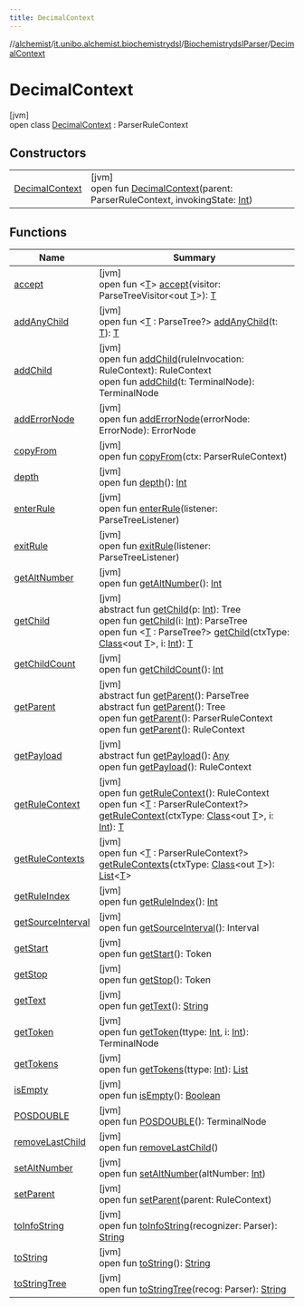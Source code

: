 ```yaml
---
title: DecimalContext
---
```

//[alchemist](../../../../index.html)/[it.unibo.alchemist.biochemistrydsl](../../index.html)/[BiochemistrydslParser](../index.html)/[DecimalContext](index.html)



# DecimalContext



[jvm]\
open class [DecimalContext](index.html) : ParserRuleContext



## Constructors


| | |
|---|---|
| [DecimalContext](-decimal-context.html) | [jvm]<br>open fun [DecimalContext](-decimal-context.html)(parent: ParserRuleContext, invokingState: [Int](https://kotlinlang.org/api/latest/jvm/stdlib/kotlin/-int/index.html)) |


## Functions


| Name | Summary |
|---|---|
| [accept](accept.html) | [jvm]<br>open fun <[T](accept.html)> [accept](accept.html)(visitor: ParseTreeVisitor<out [T](../../../it.unibo.alchemist.model.implementations.conditions/-neighborhood-present/index.html)>): [T](../../../it.unibo.alchemist.model.implementations.conditions/-neighborhood-present/index.html) |
| [addAnyChild](index.html#1230525611%2FFunctions%2F-134779887) | [jvm]<br>open fun <[T](index.html#1230525611%2FFunctions%2F-134779887) : ParseTree?> [addAnyChild](index.html#1230525611%2FFunctions%2F-134779887)(t: [T](../../../it.unibo.alchemist.model.implementations.conditions/-neighborhood-present/index.html)): [T](../../../it.unibo.alchemist.model.implementations.conditions/-neighborhood-present/index.html) |
| [addChild](index.html#1788416147%2FFunctions%2F-134779887) | [jvm]<br>open fun [addChild](index.html#1788416147%2FFunctions%2F-134779887)(ruleInvocation: RuleContext): RuleContext<br>open fun [addChild](index.html#1159546456%2FFunctions%2F-134779887)(t: TerminalNode): TerminalNode |
| [addErrorNode](index.html#92209968%2FFunctions%2F-134779887) | [jvm]<br>open fun [addErrorNode](index.html#92209968%2FFunctions%2F-134779887)(errorNode: ErrorNode): ErrorNode |
| [copyFrom](index.html#-946529010%2FFunctions%2F-134779887) | [jvm]<br>open fun [copyFrom](index.html#-946529010%2FFunctions%2F-134779887)(ctx: ParserRuleContext) |
| [depth](index.html#333925234%2FFunctions%2F-134779887) | [jvm]<br>open fun [depth](index.html#333925234%2FFunctions%2F-134779887)(): [Int](https://kotlinlang.org/api/latest/jvm/stdlib/kotlin/-int/index.html) |
| [enterRule](enter-rule.html) | [jvm]<br>open fun [enterRule](enter-rule.html)(listener: ParseTreeListener) |
| [exitRule](exit-rule.html) | [jvm]<br>open fun [exitRule](exit-rule.html)(listener: ParseTreeListener) |
| [getAltNumber](index.html#-1572319351%2FFunctions%2F-134779887) | [jvm]<br>open fun [getAltNumber](index.html#-1572319351%2FFunctions%2F-134779887)(): [Int](https://kotlinlang.org/api/latest/jvm/stdlib/kotlin/-int/index.html) |
| [getChild](index.html#1085819703%2FFunctions%2F-134779887) | [jvm]<br>abstract fun [getChild](index.html#1085819703%2FFunctions%2F-134779887)(p: [Int](https://kotlinlang.org/api/latest/jvm/stdlib/kotlin/-int/index.html)): Tree<br>open fun [getChild](index.html#1723621075%2FFunctions%2F-134779887)(i: [Int](https://kotlinlang.org/api/latest/jvm/stdlib/kotlin/-int/index.html)): ParseTree<br>open fun <[T](index.html#938276746%2FFunctions%2F-134779887) : ParseTree?> [getChild](index.html#938276746%2FFunctions%2F-134779887)(ctxType: [Class](https://docs.oracle.com/javase/8/docs/api/java/lang/Class.html)<out [T](../../../it.unibo.alchemist.model.implementations.conditions/-neighborhood-present/index.html)>, i: [Int](https://kotlinlang.org/api/latest/jvm/stdlib/kotlin/-int/index.html)): [T](../../../it.unibo.alchemist.model.implementations.conditions/-neighborhood-present/index.html) |
| [getChildCount](index.html#571734315%2FFunctions%2F-134779887) | [jvm]<br>open fun [getChildCount](index.html#571734315%2FFunctions%2F-134779887)(): [Int](https://kotlinlang.org/api/latest/jvm/stdlib/kotlin/-int/index.html) |
| [getParent](index.html#1944277201%2FFunctions%2F-134779887) | [jvm]<br>abstract fun [getParent](index.html#1944277201%2FFunctions%2F-134779887)(): ParseTree<br>abstract fun [getParent](index.html#-1040426088%2FFunctions%2F-134779887)(): Tree<br>open fun [getParent](index.html#837330484%2FFunctions%2F-134779887)(): ParserRuleContext<br>open fun [getParent](index.html#1907908917%2FFunctions%2F-134779887)(): RuleContext |
| [getPayload](index.html#-1797056182%2FFunctions%2F-134779887) | [jvm]<br>abstract fun [getPayload](index.html#-1797056182%2FFunctions%2F-134779887)(): [Any](https://kotlinlang.org/api/latest/jvm/stdlib/kotlin/-any/index.html)<br>open fun [getPayload](index.html#-592984243%2FFunctions%2F-134779887)(): RuleContext |
| [getRuleContext](index.html#-2113309080%2FFunctions%2F-134779887) | [jvm]<br>open fun [getRuleContext](index.html#-2113309080%2FFunctions%2F-134779887)(): RuleContext<br>open fun <[T](index.html#1994260019%2FFunctions%2F-134779887) : ParserRuleContext?> [getRuleContext](index.html#1994260019%2FFunctions%2F-134779887)(ctxType: [Class](https://docs.oracle.com/javase/8/docs/api/java/lang/Class.html)<out [T](../../../it.unibo.alchemist.model.implementations.conditions/-neighborhood-present/index.html)>, i: [Int](https://kotlinlang.org/api/latest/jvm/stdlib/kotlin/-int/index.html)): [T](../../../it.unibo.alchemist.model.implementations.conditions/-neighborhood-present/index.html) |
| [getRuleContexts](index.html#-2110034828%2FFunctions%2F-134779887) | [jvm]<br>open fun <[T](index.html#-2110034828%2FFunctions%2F-134779887) : ParserRuleContext?> [getRuleContexts](index.html#-2110034828%2FFunctions%2F-134779887)(ctxType: [Class](https://docs.oracle.com/javase/8/docs/api/java/lang/Class.html)<out [T](../../../it.unibo.alchemist.model.implementations.conditions/-neighborhood-present/index.html)>): [List](https://docs.oracle.com/javase/8/docs/api/java/util/List.html)<[T](../../../it.unibo.alchemist.model.implementations.conditions/-neighborhood-present/index.html)> |
| [getRuleIndex](get-rule-index.html) | [jvm]<br>open fun [getRuleIndex](get-rule-index.html)(): [Int](https://kotlinlang.org/api/latest/jvm/stdlib/kotlin/-int/index.html) |
| [getSourceInterval](index.html#-548641634%2FFunctions%2F-134779887) | [jvm]<br>open fun [getSourceInterval](index.html#-548641634%2FFunctions%2F-134779887)(): Interval |
| [getStart](index.html#408312218%2FFunctions%2F-134779887) | [jvm]<br>open fun [getStart](index.html#408312218%2FFunctions%2F-134779887)(): Token |
| [getStop](index.html#1724227100%2FFunctions%2F-134779887) | [jvm]<br>open fun [getStop](index.html#1724227100%2FFunctions%2F-134779887)(): Token |
| [getText](index.html#568950418%2FFunctions%2F-134779887) | [jvm]<br>open fun [getText](index.html#568950418%2FFunctions%2F-134779887)(): [String](https://docs.oracle.com/javase/8/docs/api/java/lang/String.html) |
| [getToken](index.html#-2011859900%2FFunctions%2F-134779887) | [jvm]<br>open fun [getToken](index.html#-2011859900%2FFunctions%2F-134779887)(ttype: [Int](https://kotlinlang.org/api/latest/jvm/stdlib/kotlin/-int/index.html), i: [Int](https://kotlinlang.org/api/latest/jvm/stdlib/kotlin/-int/index.html)): TerminalNode |
| [getTokens](index.html#1407783727%2FFunctions%2F-134779887) | [jvm]<br>open fun [getTokens](index.html#1407783727%2FFunctions%2F-134779887)(ttype: [Int](https://kotlinlang.org/api/latest/jvm/stdlib/kotlin/-int/index.html)): [List](https://docs.oracle.com/javase/8/docs/api/java/util/List.html)<TerminalNode> |
| [isEmpty](index.html#-1122734606%2FFunctions%2F-134779887) | [jvm]<br>open fun [isEmpty](index.html#-1122734606%2FFunctions%2F-134779887)(): [Boolean](https://kotlinlang.org/api/latest/jvm/stdlib/kotlin/-boolean/index.html) |
| [POSDOUBLE](-p-o-s-d-o-u-b-l-e.html) | [jvm]<br>open fun [POSDOUBLE](-p-o-s-d-o-u-b-l-e.html)(): TerminalNode |
| [removeLastChild](index.html#-2099160366%2FFunctions%2F-134779887) | [jvm]<br>open fun [removeLastChild](index.html#-2099160366%2FFunctions%2F-134779887)() |
| [setAltNumber](index.html#-2115960002%2FFunctions%2F-134779887) | [jvm]<br>open fun [setAltNumber](index.html#-2115960002%2FFunctions%2F-134779887)(altNumber: [Int](https://kotlinlang.org/api/latest/jvm/stdlib/kotlin/-int/index.html)) |
| [setParent](index.html#1546570001%2FFunctions%2F-134779887) | [jvm]<br>open fun [setParent](index.html#1546570001%2FFunctions%2F-134779887)(parent: RuleContext) |
| [toInfoString](index.html#328935484%2FFunctions%2F-134779887) | [jvm]<br>open fun [toInfoString](index.html#328935484%2FFunctions%2F-134779887)(recognizer: Parser): [String](https://docs.oracle.com/javase/8/docs/api/java/lang/String.html) |
| [toString](index.html#549784249%2FFunctions%2F-134779887) | [jvm]<br>open fun [toString](index.html#549784249%2FFunctions%2F-134779887)(): [String](https://docs.oracle.com/javase/8/docs/api/java/lang/String.html) |
| [toStringTree](index.html#1780528237%2FFunctions%2F-134779887) | [jvm]<br>open fun [toStringTree](index.html#1780528237%2FFunctions%2F-134779887)(recog: Parser): [String](https://docs.oracle.com/javase/8/docs/api/java/lang/String.html) |

